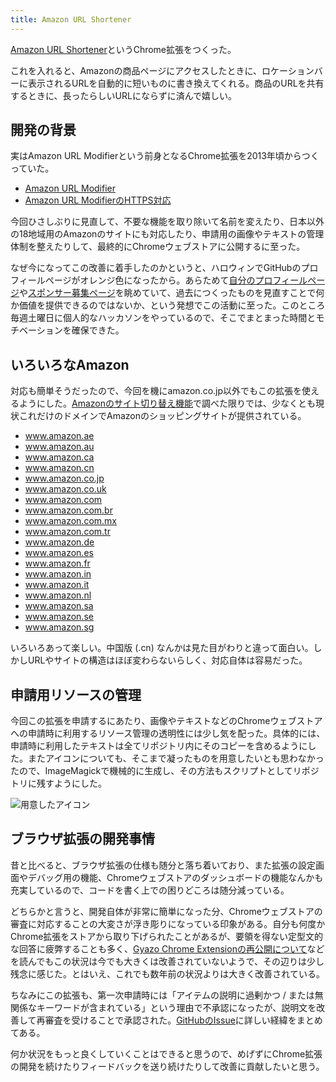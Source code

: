 ```yaml
---
title: Amazon URL Shortener
---
```


[Amazon URL Shortener](https://chrome.google.com/webstore/detail/amazon-url-shortener/bonkcfmjkpdnieejahndognlbogaikdg)というChrome拡張をつくった。

これを入れると、Amazonの商品ページにアクセスしたときに、ロケーションバーに表示されるURLを自動的に短いものに書き換えてくれる。商品のURLを共有するときに、長ったらしいURLにならずに済んで嬉しい。

## 開発の背景

実はAmazon URL Modifierという前身となるChrome拡張を2013年頃からつくっていた。

- [Amazon URL Modifier](/articles/2014-08-04-h)
- [Amazon URL ModifierのHTTPS対応](/articles/2016-06-23-h)

今回ひさしぶりに見直して、不要な機能を取り除いて名前を変えたり、日本以外の18地域用のAmazonのサイトにも対応したり、申請用の画像やテキストの管理体制を整えたりして、最終的にChromeウェブストアに公開するに至った。

なぜ今になってこの改善に着手したのかというと、ハロウィンでGitHubのプロフィールページがオレンジ色になったから。あらためて[自分のプロフィールページ](https://github.com/r7kamura)や[スポンサー募集ページ](https://github.com/sponsors/r7kamura)を眺めていて、過去につくったものを見直すことで何か価値を提供できるのではないか、という発想でこの活動に至った。このところ毎週土曜日に個人的なハッカソンをやっているので、そこでまとまった時間とモチベーションを確保できた。

## いろいろなAmazon

対応も簡単そうだったので、今回を機にamazon.co.jp以外でもこの拡張を使えるようにした。[Amazonのサイト切り替え機能](https://www.amazon.co.jp/gp/navigation-country/)で調べた限りでは、少なくとも現状これだけのドメインでAmazonのショッピングサイトが提供されている。

- www.amazon.ae
- www.amazon.au
- www.amazon.ca
- www.amazon.cn
- www.amazon.co.jp
- www.amazon.co.uk
- www.amazon.com
- www.amazon.com.br
- www.amazon.com.mx
- www.amazon.com.tr
- www.amazon.de
- www.amazon.es
- www.amazon.fr
- www.amazon.in
- www.amazon.it
- www.amazon.nl
- www.amazon.sa
- www.amazon.se
- www.amazon.sg

いろいろあって楽しい。中国版 (.cn) なんかは見た目がわりと違って面白い。しかしURLやサイトの構造はほぼ変わらないらしく、対応自体は容易だった。

## 申請用リソースの管理

今回この拡張を申請するにあたり、画像やテキストなどのChromeウェブストアへの申請時に利用するリソース管理の透明性には少し気を配った。具体的には、申請時に利用したテキストは全てリポジトリ内にそのコピーを含めるようにした。またアイコンについても、そこまで凝ったものを用意したいとも思わなかったので、ImageMagickで機械的に生成し、その方法もスクリプトとしてリポジトリに残すようにした。

![](https://i.imgur.com/qZxfsCNh.png "用意したアイコン")

## ブラウザ拡張の開発事情

昔と比べると、ブラウザ拡張の仕様も随分と落ち着いており、また拡張の設定画面やデバッグ用の機能、Chromeウェブストアのダッシュボードの機能なんかも充実しているので、コードを書く上での困りどころは随分減っている。

どちらかと言うと、開発自体が非常に簡単になった分、Chromeウェブストアの審査に対応することの大変さが浮き彫りになっている印象がある。自分も何度かChrome拡張をストアから取り下げられたことがあるが、要領を得ない定型文的な回答に疲弊することも多く、[Gyazo Chrome Extensionの再公開について](https://blogja.gyazo.com/entry/2020/07/29/173000)などを読んでもこの状況は今でも大きくは改善されていないようで、その辺りは少し残念に感じた。とはいえ、これでも数年前の状況よりは大きく改善されている。

ちなみにこの拡張も、第一次申請時には「アイテムの説明に過剰かつ / または無関係なキーワードが含まれている」という理由で不承認になったが、説明文を改善して再審査を受けることで承認された。[GitHubのIssue](https://github.com/r7kamura/amazon_url_shortener/issues/4)に詳しい経緯をまとめてある。

何か状況をもっと良くしていくことはできると思うので、めげずにChrome拡張の開発を続けたりフィードバックを送り続けたりして改善に貢献したいと思う。
